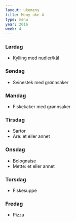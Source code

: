 ```yaml
---
layout: ukemeny
title: Meny uke 4
type: menu
year: 2016
week: 4
---
```


### Lørdag

- Kylling med nudler/kål

### Søndag

- Svinestek med grønnsaker

### Mandag

- Fiskekaker med grønnsaker

### Tirsdag

- Sartor
- Are: et eller annet

### Onsdag

- Bolognaise
- Mette: et eller annet

### Torsdag

- Fiskesuppe

### Fredag

- Pizza

